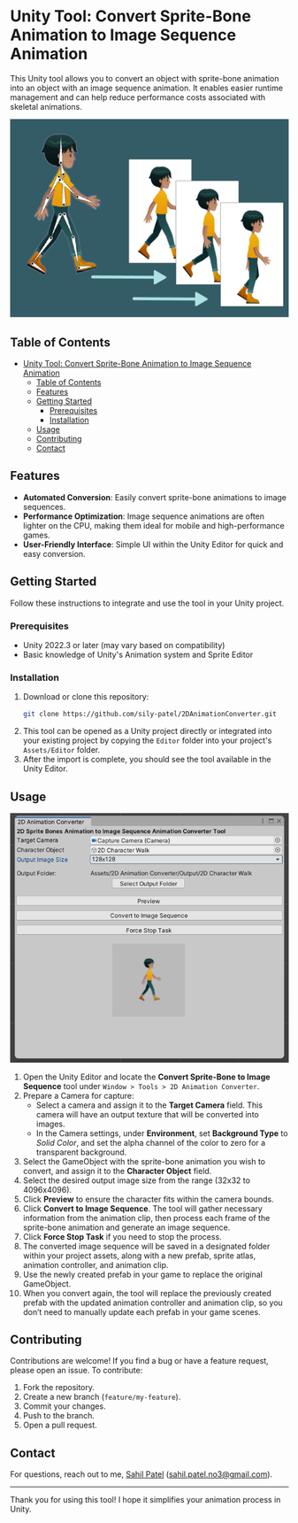 # Unity Tool: Convert Sprite-Bone Animation to Image Sequence Animation

This Unity tool allows you to convert an object with sprite-bone animation into an object with an image sequence animation. It enables easier runtime management and can help reduce performance costs associated with skeletal animations.

![Banner Image](./Images/TitleBoard.png)

## Table of Contents
- [Unity Tool: Convert Sprite-Bone Animation to Image Sequence Animation](#unity-tool-convert-sprite-bone-animation-to-image-sequence-animation)
  - [Table of Contents](#table-of-contents)
  - [Features](#features)
  - [Getting Started](#getting-started)
    - [Prerequisites](#prerequisites)
    - [Installation](#installation)
  - [Usage](#usage)
  - [Contributing](#contributing)
  - [Contact](#contact)

## Features
- **Automated Conversion**: Easily convert sprite-bone animations to image sequences.
- **Performance Optimization**: Image sequence animations are often lighter on the CPU, making them ideal for mobile and high-performance games.
- **User-Friendly Interface**: Simple UI within the Unity Editor for quick and easy conversion.

## Getting Started
Follow these instructions to integrate and use the tool in your Unity project.

### Prerequisites
- Unity 2022.3 or later (may vary based on compatibility)
- Basic knowledge of Unity's Animation system and Sprite Editor

### Installation
1. Download or clone this repository:
    ```bash
    git clone https://github.com/sily-patel/2DAnimationConverter.git
    ```
2. This tool can be opened as a Unity project directly or integrated into your existing project by copying the `Editor` folder into your project's `Assets/Editor` folder.
3. After the import is complete, you should see the tool available in the Unity Editor.

## Usage
![Tool Preview](./Images/Tool_Preview.png)

1. Open the Unity Editor and locate the **Convert Sprite-Bone to Image Sequence** tool under `Window > Tools > 2D Animation Converter`.
2. Prepare a Camera for capture:
   - Select a camera and assign it to the **Target Camera** field. This camera will have an output texture that will be converted into images.
   - In the Camera settings, under **Environment**, set **Background Type** to *Solid Color*, and set the alpha channel of the color to zero for a transparent background.
3. Select the GameObject with the sprite-bone animation you wish to convert, and assign it to the **Character Object** field.
4. Select the desired output image size from the range (32x32 to 4096x4096).
5. Click **Preview** to ensure the character fits within the camera bounds.
6. Click **Convert to Image Sequence**. The tool will gather necessary information from the animation clip, then process each frame of the sprite-bone animation and generate an image sequence.
7. Click **Force Stop Task** if you need to stop the process.
8. The converted image sequence will be saved in a designated folder within your project assets, along with a new prefab, sprite atlas, animation controller, and animation clip.
9. Use the newly created prefab in your game to replace the original GameObject.
10. When you convert again, the tool will replace the previously created prefab with the updated animation controller and animation clip, so you don’t need to manually update each prefab in your game scenes.

## Contributing
Contributions are welcome! If you find a bug or have a feature request, please open an issue. To contribute:
1. Fork the repository.
2. Create a new branch (`feature/my-feature`).
3. Commit your changes.
4. Push to the branch.
5. Open a pull request.

## Contact
For questions, reach out to me, [Sahil Patel](https://www.linkedin.com/in/sahil-patel-6ba064270) (sahil.patel.no3@gmail.com).

---

Thank you for using this tool! I hope it simplifies your animation process in Unity.
